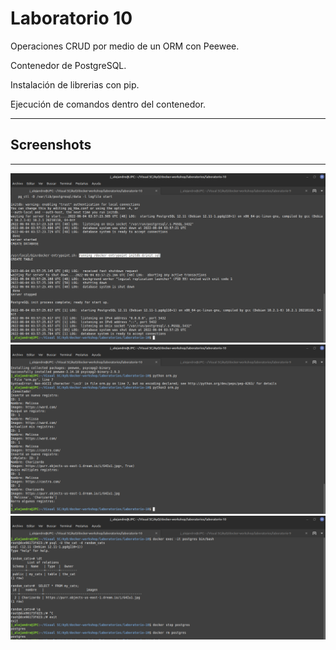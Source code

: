 # Laboratorio 10
Operaciones CRUD por medio de un ORM con Peewee.

Contenedor de PostgreSQL.

Instalación de librerias con pip.

Ejecución de comandos dentro del contenedor.
___
## Screenshots
___
![](Lab10_1.png)
![](Lab10_2.png)
![](Lab10_3.png)